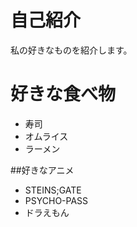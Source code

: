 # 自己紹介

私の好きなものを紹介します。

# 好きな食べ物
- 寿司
- オムライス
- ラーメン

##好きなアニメ

- STEINS;GATE
- PSYCHO-PASS
- ドラえもん


